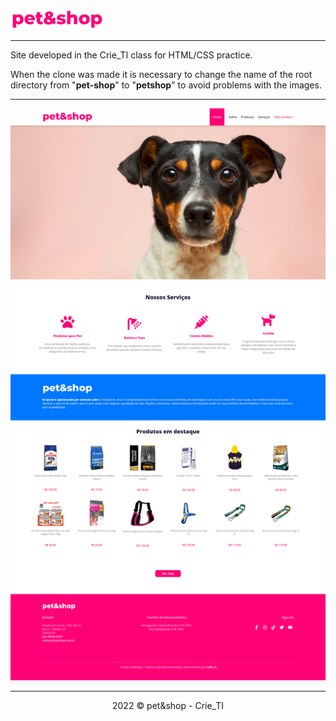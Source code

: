 <a href="https://177.44.248.62/petshop" target="_blank"><img src="/assets/logo-colored.svg" alt="My cool logo" width="150px"/></a>

<hr>

Site developed in the Crie_TI class for HTML/CSS practice.

When the clone was made it is necessary to change the name of the root directory from "<b>pet-shop</b>" to "<b>petshop</b>" to avoid problems with the images.

<hr>

<img src="printOfWebsite.png" alt="My cool logo"/>

<hr>

<p align="center">2022 © pet&shop - Crie_TI<p>

